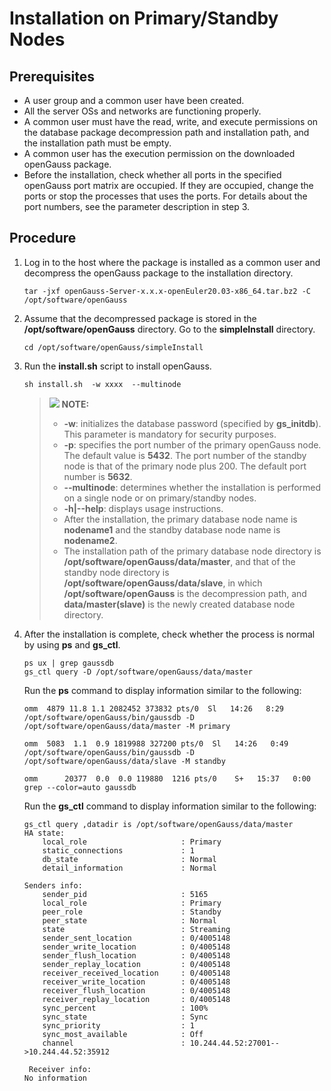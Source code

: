 # Installation on Primary/Standby Nodes<a name="EN-US_TOPIC_0000001091808934"></a>

## Prerequisites<a name="section9955194683210"></a>

-   A user group and a common user have been created.
-   All the server OSs and networks are functioning properly.
-   A common user must have the read, write, and execute permissions on the database package decompression path and installation path, and the installation path must be empty.
-   A common user has the execution permission on the downloaded openGauss package.
-   Before the installation, check whether all ports in the specified openGauss port matrix are occupied. If they are occupied, change the ports or stop the processes that uses the ports. For details about the port numbers, see the parameter description in step 3.

## Procedure<a name="section4241123615573"></a>

1.  Log in to the host where the package is installed as a common user and decompress the openGauss package to the installation directory.

    ```
    tar -jxf openGauss-Server-x.x.x-openEuler20.03-x86_64.tar.bz2 -C /opt/software/openGauss
    ```

2.  Assume that the decompressed package is stored in the  **/opt/software/openGauss**  directory. Go to the  **simpleInstall**  directory.

    ```
    cd /opt/software/openGauss/simpleInstall
    ```

3.  Run the  **install.sh**  script to install openGauss.

    ```
    sh install.sh  -w xxxx  --multinode
    ```

    >![](public_sys-resources/icon-note.gif) **NOTE:** 
    >-   **-w**: initializes the database password \(specified by  **gs\_initdb**\). This parameter is mandatory for security purposes.
    >-   **-p**: specifies the port number of the primary openGauss node. The default value is  **5432**. The port number of the standby node is that of the primary node plus 200. The default port number is  **5632**.
    >-   **--multinode**: determines whether the installation is performed on a single node or on primary/standby nodes.
    >-   **-h|--help**: displays usage instructions.
    >-   After the installation, the primary database node name is  **nodename1**  and the standby database node name is  **nodename2**.
    >-   The installation path of the primary database node directory is  **/opt/software/openGauss/data/master**, and that of the standby node directory is  **/opt/software/openGauss/data/slave**, in which  **/opt/software/openGauss**  is the decompression path, and  **data/master\(slave\)**  is the newly created database node directory.

4.  After the installation is complete, check whether the process is normal by using  **ps**  and  **gs\_ctl**.

    ```
    ps ux | grep gaussdb
    gs_ctl query -D /opt/software/openGauss/data/master
    ```

    Run the  **ps**  command to display information similar to the following:

    ```
    omm  4879 11.8 1.1 2082452 373832 pts/0  Sl   14:26   8:29 /opt/software/openGauss/bin/gaussdb -D /opt/software/openGauss/data/master -M primary
    
    omm  5083  1.1  0.9 1819988 327200 pts/0  Sl   14:26   0:49 /opt/software/openGauss/bin/gaussdb -D /opt/software/openGauss/data/slave -M standby
    
    omm      20377  0.0  0.0 119880  1216 pts/0    S+   15:37   0:00 grep --color=auto gaussdb
    ```

    Run the  **gs\_ctl**  command to display information similar to the following:

    ```
    gs_ctl query ,datadir is /opt/software/openGauss/data/master
    HA state:
        local_role                     : Primary
        static_connections             : 1
        db_state                       : Normal
        detail_information             : Normal
    
    Senders info:
        sender_pid                     : 5165
        local_role                     : Primary
        peer_role                      : Standby
        peer_state                     : Normal
        state                          : Streaming
        sender_sent_location           : 0/4005148
        sender_write_location          : 0/4005148
        sender_flush_location          : 0/4005148
        sender_replay_location         : 0/4005148
        receiver_received_location     : 0/4005148
        receiver_write_location        : 0/4005148
        receiver_flush_location        : 0/4005148
        receiver_replay_location       : 0/4005148
        sync_percent                   : 100%
        sync_state                     : Sync
        sync_priority                  : 1
        sync_most_available            : Off
        channel                        : 10.244.44.52:27001-->10.244.44.52:35912
        
     Receiver info:
    No information 
    ```


